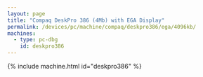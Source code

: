 ```yaml
---
layout: page
title: "Compaq DeskPro 386 (4Mb) with EGA Display"
permalink: /devices/pc/machine/compaq/deskpro386/ega/4096kb/
machines:
  - type: pc-dbg
    id: deskpro386
---
```


{% include machine.html id="deskpro386" %}

